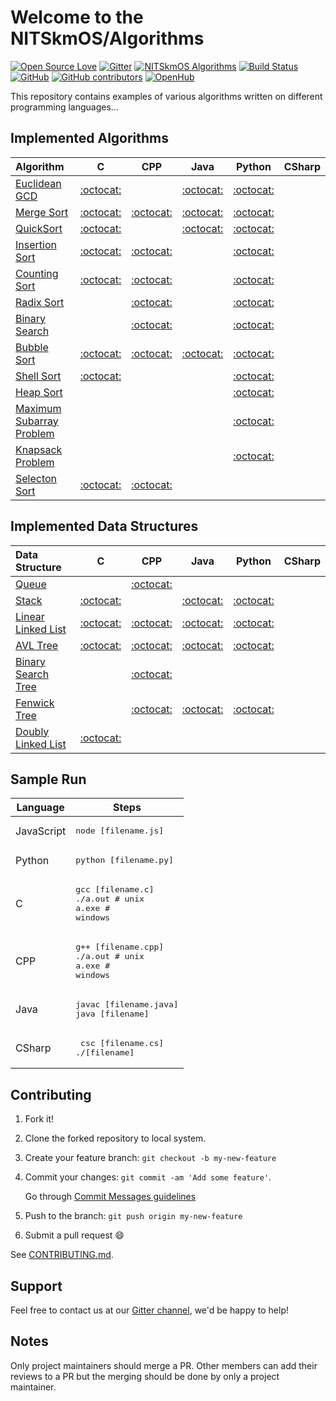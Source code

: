 # Welcome to the NITSkmOS/Algorithms

[![Open Source Love](https://img.shields.io/badge/Open%20Source-%E2%9D%A4-red.svg)](https://github.com/NITSkmOS/Algorithms)
[![Gitter](https://badges.gitter.im/NITSkmOS/algo.svg)](https://gitter.im/NITSkmOS/algo?utm_source=badge&utm_medium=badge&utm_campaign=pr-badge)
[![NITSkmOS Algorithms](https://img.shields.io/badge/NITSkmOS-Algorithms-blue.svg)](https://github.com/NITSkmOS/Algorithms)
[![Build Status](https://travis-ci.com/NITSkmOS/Algorithms.svg?branch=master)](https://travis-ci.com/NITSkmOS/Algorithms)
[![GitHub](https://img.shields.io/github/license/mashape/apistatus.svg)](https://github.com/NITSkmOS/Algorithms/blob/master/LICENSE)
[![GitHub contributors](https://img.shields.io/github/contributors/NITSkmOS/Algorithms.svg)](https://github.com/NITSkmOS/Algorithms/graphs/contributors)
[![OpenHub](https://www.openhub.net/p/NITSkmOS-algo/widgets/project_thin_badge?format=gif)](https://www.openhub.net/p/NITSkmOS-algo?ref=Thin+badge)

This repository contains examples of various algorithms written on different programming languages...

## Implemented Algorithms

| Algorithm                                                                                       | C                                     | CPP                                   | Java                                  | Python                                | CSharp                                |
|:----------------------------------------------------------------------------------------------- |:-------------------------------------:|:-------------------------------------:|:-------------------------------------:|:-------------------------------------:|:-------------------------------------:|
| [Euclidean GCD](https://en.wikipedia.org/wiki/Euclidean_algorithm)                              | [:octocat:](euclidean_gcd/C)          |                                       | [:octocat:](euclidean_gcd/Java)       | [:octocat:](euclidean_gcd/Python)     |                                       |
| [Merge Sort](https://en.wikipedia.org/wiki/Merge_sort)                                          | [:octocat:](merge_sort/C)             | [:octocat:](merge_sort/Cpp)           | [:octocat:](merge_sort/Java)          | [:octocat:](merge_sort/Python)        |                                       |
| [QuickSort](https://en.wikipedia.org/wiki/Quicksort)                                            | [:octocat:](quicksort/C)              |                                       | [:octocat:](quicksort/Java)           | [:octocat:](quicksort/Python)         |                                       |
| [Insertion Sort](https://en.wikipedia.org/wiki/Insertion_sort)                                  | [:octocat:](insertion_sort/C)         | [:octocat:](insertion_sort/Cpp)       |                                       | [:octocat:](insertion_sort/Python)    |                                       |
| [Counting Sort](https://en.wikipedia.org/wiki/Counting_sort)                                    | [:octocat:](counting_sort/C)          | [:octocat:](counting_sort/Cpp)        |                                       | [:octocat:](counting_sort/Python)     |                                       |
| [Radix Sort](https://en.wikipedia.org/wiki/Radix_sort)                                          |                                       | [:octocat:](radix_sort/Cpp)           |                                       | [:octocat:](radix_sort/Python)        |                                       |
| [Binary Search](https://en.wikipedia.org/wiki/Binary_search_algorithm)                          |                                       | [:octocat:](binary_search/Cpp)        |                                       | [:octocat:](binary_search/Python)     |                                       |
| [Bubble Sort](https://en.wikipedia.org/wiki/Bubble_sort)                                        | [:octocat:](bubble_sort/C)            | [:octocat:](bubble_sort/Cpp)          | [:octocat:](bubble_sort/Java)         | [:octocat:](bubble_sort/Python)       |                                       |
| [Shell Sort](https://en.wikipedia.org/wiki/Shellsort)                                           | [:octocat:](shell_sort/C)             |                                       |                                       | [:octocat:](shell_sort/Python)        |                                       |
| [Heap Sort](https://en.wikipedia.org/wiki/Heapsort)                                             |                                       |                                       |                                       | [:octocat:](heap_sort/python)         |                                       |
| [Maximum Subarray Problem](https://en.wikipedia.org/wiki/Maximum_subarray_problem)              |                                       |                                       |                                       | [:octocat:](/maximum_subarray/Python) |                                       |
| [Knapsack Problem](https://en.wikipedia.org/wiki/Knapsack_problem)                              |                                       |                                       |                                       | [:octocat:](knapsack_problem/Python)  |                                       |
| [Selecton Sort](https://en.wikipedia.org/wiki/Selection_sort)                                   | [:octocat:](selection_sort/C)         | [:octocat:](selection_sort/Cpp)       |                                       |                                       |                                       |

## Implemented Data Structures

| Data Structure                                                                                  | C                                     | CPP                                   | Java                                  | Python                                | CSharp                                |
|:----------------------------------------------------------------------------------------------- |:-------------------------------------:|:-------------------------------------:|:-------------------------------------:|:-------------------------------------:|:-------------------------------------:|
| [Queue](https://en.wikipedia.org/wiki/Queue_(abstract_data_type))                               |                                       | [:octocat:](queue/Cpp)                |                                       |                                       |                                       |
| [Stack](https://en.wikipedia.org/wiki/Stack_(abstract_data_type))                               | [:octocat:](stack/C )                 |                                       | [:octocat:](stack/Java)               | [:octocat:](stack/Python)             |                                       |
| [Linear Linked List](https://en.wikipedia.org/wiki/Linked_list)                                 | [:octocat:](linked_list/C)            | [:octocat:](linked_list/Cpp)          | [:octocat:](linked_list/Java)         | [:octocat:](linked_list/Python)       |                                       |
| [AVL Tree](https://en.wikipedia.org/wiki/AVL_tree)                                              | [:octocat:](avl_tree/C)               | [:octocat:](avl_tree/Cpp)             | [:octocat:](avl_tree/Java)            | [:octocat:](avl_tree/Python)          |                                       |
| [Binary Search Tree](https://en.wikipedia.org/wiki/Binary_search_tree)                          |                                       | [:octocat:](binary_search_tree/Cpp)   |                                       |                                       |                                       |
| [Fenwick Tree](https://en.wikipedia.org/wiki/Fenwick_tree)                                      |                                       | [:octocat:](fenwick_tree/Cpp)         | [:octocat:](fenwick_tree/java)        | [:octocat:](fenwick_tree/Python)      |                                       |
| [Doubly Linked List](https://en.wikipedia.org/wiki/Doubly_linked_list)                          | [:octocat:](doubly_linked_list/c)     |                                       |                                       |                                       |                                       |

## Sample Run

| Language        | Steps                                                                  |
| --------------- | ---------------------------------------------------------------------- |
| JavaScript      | <pre>node [filename.js]</pre>                                          |
| Python          | <pre>python [filename.py]</pre>                                        |
| C               | <pre>gcc [filename.c]<br>./a.out  # unix<br>a.exe  # windows</pre>     |
| CPP             | <pre>g++ [filename.cpp]<br>./a.out # unix<br>a.exe # windows</pre>     |
| Java            | <pre>javac [filename.java]<br>java [filename]</pre>                    |
| CSharp          | <pre> csc [filename.cs]<br>./[filename]</pre>                          |

## Contributing

1. Fork it!
2. Clone the forked repository to local system.
3. Create your feature branch: `git checkout -b my-new-feature`
4. Commit your changes: `git commit -am 'Add some feature'`.

   Go through [Commit Messages guidelines](CONTRIBUTING.md#write-good-commit-messages)
5. Push to the branch: `git push origin my-new-feature`
6. Submit a pull request :smile:

See [CONTRIBUTING.md](CONTRIBUTING.md).

## Support

Feel free to contact us at our [Gitter channel](https://gitter.im/NITSkmOS/algo), we'd be happy to help!

## Notes

Only project maintainers should merge a PR.
Other members can add their reviews to a PR but the merging should be done by only a project maintainer.
